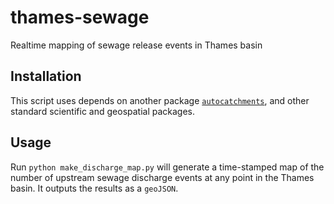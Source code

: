 # thames-sewage
Realtime mapping of sewage release events in Thames basin

## Installation 

This script uses depends on another package [`autocatchments`](https://github.com/AlexLipp/autocatchments), and other standard scientific and geospatial packages. 

## Usage 

Run `python make_discharge_map.py` will generate a time-stamped map of the number of upstream sewage discharge events at any point in the Thames basin. It outputs the results as a `geoJSON`.
